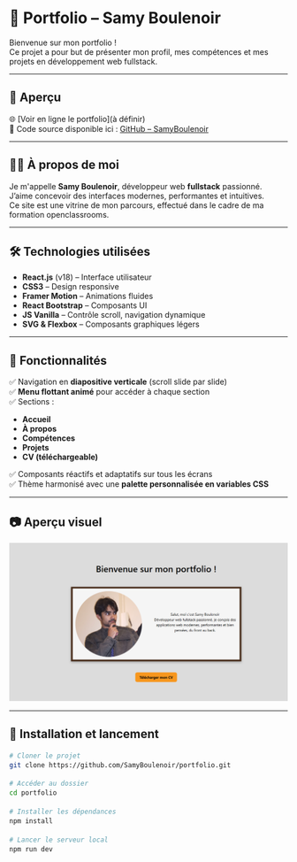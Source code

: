# 💼 Portfolio – Samy Boulenoir

Bienvenue sur mon portfolio !  
Ce projet a pour but de présenter mon profil, mes compétences et mes projets en développement web fullstack.

---

## 🚀 Aperçu

🌐 [Voir en ligne le portfolio](à définir)  
📁 Code source disponible ici : [GitHub – SamyBoulenoir](https://github.com/SamyBoulenoir)

---

## 🧑‍💻 À propos de moi

Je m'appelle **Samy Boulenoir**, développeur web **fullstack** passionné.  
J’aime concevoir des interfaces modernes, performantes et intuitives.  
Ce site est une vitrine de mon parcours, effectué dans le cadre de ma formation openclassrooms.

---

## 🛠 Technologies utilisées

- **React.js** (v18) – Interface utilisateur
- **CSS3** – Design responsive
- **Framer Motion** – Animations fluides
- **React Bootstrap** – Composants UI
- **JS Vanilla** – Contrôle scroll, navigation dynamique
- **SVG & Flexbox** – Composants graphiques légers

---

## 🧩 Fonctionnalités

✅ Navigation en **diapositive verticale** (scroll slide par slide)  
✅ **Menu flottant animé** pour accéder à chaque section  
✅ Sections :
- **Accueil**
- **À propos**
- **Compétences**
- **Projets**
- **CV (téléchargeable)**

✅ Composants réactifs et adaptatifs sur tous les écrans  
✅ Thème harmonisé avec une **palette personnalisée en variables CSS**

---

## 📷 Aperçu visuel

<img src="./public/preview.png" alt="aperçu du portfolio" width="700" />

---

## 📁 Installation et lancement

```bash
# Cloner le projet
git clone https://github.com/SamyBoulenoir/portfolio.git

# Accéder au dossier
cd portfolio

# Installer les dépendances
npm install

# Lancer le serveur local
npm run dev
